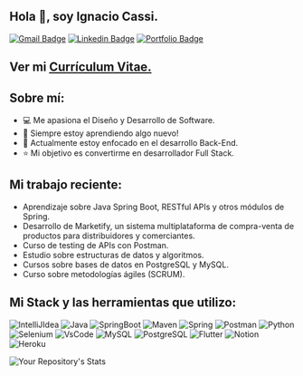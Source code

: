 ## Hola 👋, soy Ignacio Cassi.
[![Gmail Badge](https://img.shields.io/badge/Gmail-D14836?style=for-the-badge&logo=gmail&logoColor=white)](mailto:dignaciocassi@gmail.com) 
[![Linkedin Badge](https://img.shields.io/badge/LinkedIn-0077B5?style=for-the-badge&logo=linkedin&logoColor=white)](https://www.linkedin.com/in/danielignacio-cassi-7504661b9/) 
[![Portfolio Badge](https://img.shields.io/badge/website-000000?style=for-the-badge&logo=About.me&logoColor=white)](https://www.notion.so/dignacioc/Hola-Soy-Ignacio-Cassi-9c7eeeda8ad341a290e8aab898bf6bba/) <p align='left'>
 
 
## Ver mi <a href='https://drive.google.com/file/d/1d0u_U9Y_zXxhhYxxupEnmACDMheEDVQF ' target=_blank><u>Currículum Vitae</u>.</a></p>
 
 ## Sobre mí:
 - :computer: Me apasiona el Diseño y Desarrollo de Software.
 - :book: Siempre estoy aprendiendo algo nuevo! 
 - :rocket: Actualmente estoy enfocado en el desarrollo Back-End.
 - :star: Mi objetivo es convertirme en desarrollador Full Stack.

##  Mi trabajo reciente:
- Aprendizaje sobre Java Spring Boot, RESTful APIs y otros módulos de Spring.
- Desarrollo de Marketify, un sistema multiplataforma de compra-venta de productos para distribuidores y comerciantes.
- Curso de testing de APIs con Postman.
- Estudio sobre estructuras de datos y algoritmos.
- Cursos sobre bases de datos en PostgreSQL y MySQL.
- Curso sobre metodologías ágiles (SCRUM).
 
## Mi Stack y las herramientas que utilizo:

![IntelliJIdea](https://img.shields.io/badge/IntelliJIDEA-000000.svg?style=for-the-badge&logo=intellij-idea&logoColor=white)
![Java](https://img.shields.io/badge/Java-ED8B00?style=for-the-badge&logo=java&logoColor=white)
![SpringBoot](https://img.shields.io/badge/Spring_Boot-F2F4F9?style=for-the-badge&logo=spring-boot)
![Maven](https://img.shields.io/badge/apache_maven-C71A36?style=for-the-badge&logo=apachemaven&logoColor=white)
![Spring](https://img.shields.io/badge/Spring-6DB33F?style=for-the-badge&logo=spring&logoColor=white)
![Postman](https://img.shields.io/badge/Postman-FF6C37?style=for-the-badge&logo=Postman&logoColor=white)
![Python](https://img.shields.io/badge/Python-3776AB?style=for-the-badge&logo=python&logoColor=white)
![Selenium](https://img.shields.io/badge/Selenium-43B02A?style=for-the-badge&logo=Selenium&logoColor=white)
![VsCode](https://img.shields.io/badge/Visual_Studio_Code-0078D4?style=for-the-badge&logo=visual%20studio%20code&logoColor=white)
![MySQL](https://img.shields.io/badge/MySQL-00000F?style=for-the-badge&logo=mysql&logoColor=white)
![PostgreSQL](https://img.shields.io/badge/PostgreSQL-316192?style=for-the-badge&logo=postgresql&logoColor=white)
![Flutter](https://img.shields.io/badge/Flutter-02569B?style=for-the-badge&logo=flutter&logoColor=white)
![Notion](https://img.shields.io/badge/Notion-000000?style=for-the-badge&logo=notion&logoColor=white)
![Heroku](https://img.shields.io/badge/Heroku-430098?style=for-the-badge&logo=heroku&logoColor=white)
 
![Your Repository's Stats](https://github-readme-stats.vercel.app/api/top-langs/?username=ignaciocassi)
